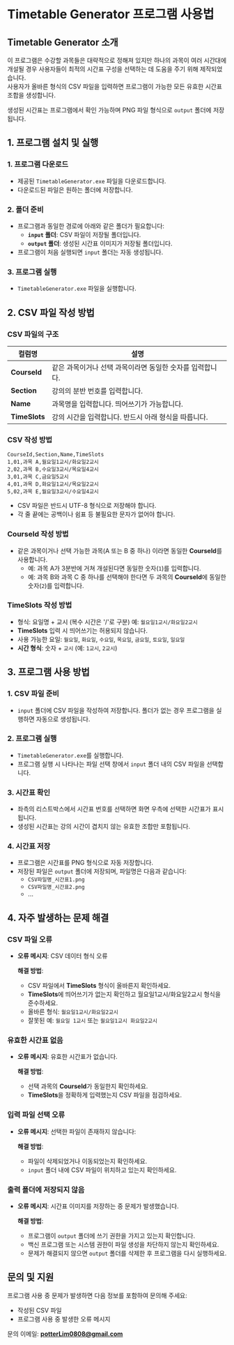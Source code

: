 # Timetable Generator 프로그램 사용법

## Timetable Generator 소개

이 프로그램은 수강할 과목들은 대략적으로 정해져 있지만 하나의 과목이 여러 시간대에 개설될 경우 사용자들이 최적의 시간표 구성을 선택하는 데 도움을 주기 위해 제작되었습니다.  
사용자가 올바른 형식의 CSV 파일을 입력하면 프로그램이 가능한 모든 유효한 시간표 조합을 생성합니다.  

생성된 시간표는 프로그램에서 확인 가능하며 PNG 파일 형식으로 `output` 폴더에 저장됩니다.

## 1. 프로그램 설치 및 실행

### 1. 프로그램 다운로드
- 제공된 `TimetableGenerator.exe` 파일을 다운로드합니다.
- 다운로드된 파일은 원하는 폴더에 저장합니다.

### 2. 폴더 준비
- 프로그램과 동일한 경로에 아래와 같은 폴더가 필요합니다:
  - **`input` 폴더**: CSV 파일이 저장될 폴더입니다.
  - **`output` 폴더**: 생성된 시간표 이미지가 저장될 폴더입니다.
- 프로그램이 처음 실행되면 `input` 폴더는 자동 생성됩니다.

### 3. 프로그램 실행
- `TimetableGenerator.exe` 파일을 실행합니다.

## 2. CSV 파일 작성 방법

### CSV 파일의 구조

| **컬럼명**    | **설명**                                   |
|---------------|-------------------------------------------|
| **CourseId**  | 같은 과목이거나 선택 과목이라면 동일한 숫자를 입력합니다. |
| **Section**   | 강의의 분반 번호를 입력합니다.               |
| **Name**      | 과목명을 입력합니다. 띄어쓰기가 가능합니다. |
| **TimeSlots** | 강의 시간을 입력합니다. 반드시 아래 형식을 따릅니다. |

### CSV 작성 방법

```
CourseId,Section,Name,TimeSlots
1,01,과목 A,월요일1교시/화요일2교시
2,02,과목 B,수요일3교시/목요일4교시
3,01,과목 C,금요일5교시
4,01,과목 D,화요일1교시/목요일2교시
5,02,과목 E,월요일3교시/수요일4교시
```

- CSV 파일은 반드시 UTF-8 형식으로 저장해야 합니다.
- 각 줄 끝에는 공백이나 쉼표 등 불필요한 문자가 없어야 합니다.

### CourseId 작성 방법
- 같은 과목이거나 선택 가능한 과목(A 또는 B 중 하나) 이라면 동일한 **CourseId**를 사용합니다.
  - 예: 과목 A가 3분반에 거쳐 개설된다면 동일한 숫자(`1`)를 입력합니다.
  - 예: 과목 B와 과목 C 중 하나를 선택해야 한다면 두 과목의 **CourseId**에 동일한 숫자(`2`)를 입력합니다.

### TimeSlots 작성 방법
- 형식: 요일명 + 교시 (복수 시간은 '/'로 구분)
  예: `월요일1교시/화요일2교시`
- **TimeSlots** 입력 시 띄어쓰기는 허용되지 않습니다.
- 사용 가능한 요일: `월요일`, `화요일`, `수요일`, `목요일`, `금요일`, `토요일`, `일요일`
- **시간 형식**: 숫자 + `교시` (예: `1교시`, `2교시`)

## 3. 프로그램 사용 방법

### 1. CSV 파일 준비
- `input` 폴더에 CSV 파일을 작성하여 저장합니다. 폴더가 없는 경우 프로그램을 실행하면 자동으로 생성됩니다.

### 2. 프로그램 실행
- `TimetableGenerator.exe`를 실행합니다.
- 프로그램 실행 시 나타나는 파일 선택 창에서 `input` 폴더 내의 CSV 파일을 선택합니다.

### 3. 시간표 확인
- 좌측의 리스트박스에서 시간표 번호를 선택하면 화면 우측에 선택한 시간표가 표시됩니다.
- 생성된 시간표는 강의 시간이 겹치지 않는 유효한 조합만 포함됩니다.

### 4. 시간표 저장
- 프로그램은 시간표를 PNG 형식으로 자동 저장합니다.
- 저장된 파일은 `output` 폴더에 저장되며, 파일명은 다음과 같습니다:
  - `CSV파일명_시간표1.png`
  - `CSV파일명_시간표2.png`
  - ...

## 4. 자주 발생하는 문제 해결

### CSV 파일 오류
- **오류 메시지**: CSV 데이터 형식 오류

  **해결 방법**:
  - CSV 파일에서 **TimeSlots** 형식이 올바른지 확인하세요.
  - **TimeSlots**에 띄어쓰기가 없는지 확인하고 월요일1교시/화요일2교시 형식을 준수하세요.
  - 올바른 형식: `월요일1교시/화요일2교시`
  - 잘못된 예: `월요일 1교시` 또는 `월요일1교시 화요일2교시`

### 유효한 시간표 없음
- **오류 메시지**: 유효한 시간표가 없습니다.

  **해결 방법**:
  - 선택 과목의 **CourseId**가 동일한지 확인하세요.
  - **TimeSlots**을 정확하게 입력했는지 CSV 파일을 점검하세요.

### 입력 파일 선택 오류
- **오류 메시지**: 선택한 파일이 존재하지 않습니다:

  **해결 방법**:
  - 파일이 삭제되었거나 이동되었는지 확인하세요.
  - `input` 폴더 내에 CSV 파일이 위치하고 있는지 확인하세요.

### 출력 폴더에 저장되지 않음
- **오류 메시지**: 시간표 이미지를 저장하는 중 문제가 발생했습니다.

  **해결 방법**:
  - 프로그램이 `output` 폴더에 쓰기 권한을 가지고 있는지 확인합니다.
  - 백신 프로그램 또는 시스템 권한이 파일 생성을 차단하지 않는지 확인하세요.
  - 문제가 해결되지 않으면 `output` 폴더를 삭제한 후 프로그램을 다시 실행하세요.


## 문의 및 지원

프로그램 사용 중 문제가 발생하면 다음 정보를 포함하여 문의해 주세요:
- 작성된 CSV 파일
- 프로그램 사용 중 발생한 오류 메시지

문의 이메일: **potterLim0808@gmail.com**